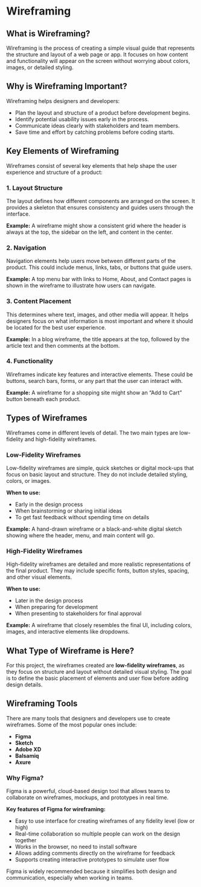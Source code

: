 # Wireframing

## What is Wireframing?

Wireframing is the process of creating a simple visual guide that represents the structure and layout of a web page or app. It focuses on how content and functionality will appear on the screen without worrying about colors, images, or detailed styling.

## Why is Wireframing Important?

Wireframing helps designers and developers:
- Plan the layout and structure of a product before development begins.
- Identify potential usability issues early in the process.
- Communicate ideas clearly with stakeholders and team members.
- Save time and effort by catching problems before coding starts.


## Key Elements of Wireframing

Wireframes consist of several key elements that help shape the user experience and structure of a product:

### 1. Layout Structure
The layout defines how different components are arranged on the screen. It provides a skeleton that ensures consistency and guides users through the interface.

**Example:** A wireframe might show a consistent grid where the header is always at the top, the sidebar on the left, and content in the center.

### 2. Navigation
Navigation elements help users move between different parts of the product. This could include menus, links, tabs, or buttons that guide users.

**Example:** A top menu bar with links to Home, About, and Contact pages is shown in the wireframe to illustrate how users can navigate.

### 3. Content Placement
This determines where text, images, and other media will appear. It helps designers focus on what information is most important and where it should be located for the best user experience.

**Example:** In a blog wireframe, the title appears at the top, followed by the article text and then comments at the bottom.

### 4. Functionality
Wireframes indicate key features and interactive elements. These could be buttons, search bars, forms, or any part that the user can interact with.

**Example:** A wireframe for a shopping site might show an “Add to Cart” button beneath each product. 

## Types of Wireframes

Wireframes come in different levels of detail. The two main types are low-fidelity and high-fidelity wireframes.

### Low-Fidelity Wireframes

Low-fidelity wireframes are simple, quick sketches or digital mock-ups that focus on basic layout and structure. They do not include detailed styling, colors, or images.

**When to use:**  
- Early in the design process  
- When brainstorming or sharing initial ideas  
- To get fast feedback without spending time on details  

**Example:** A hand-drawn wireframe or a black-and-white digital sketch showing where the header, menu, and main content will go.

### High-Fidelity Wireframes

High-fidelity wireframes are detailed and more realistic representations of the final product. They may include specific fonts, button styles, spacing, and other visual elements.

**When to use:**  
- Later in the design process  
- When preparing for development  
- When presenting to stakeholders for final approval  

**Example:** A wireframe that closely resembles the final UI, including colors, images, and interactive elements like dropdowns.

## What Type of Wireframe is Here?

For this project, the wireframes created are **low-fidelity wireframes**, as they focus on structure and layout without detailed visual styling. The goal is to define the basic placement of elements and user flow before adding design details.

## Wireframing Tools

There are many tools that designers and developers use to create wireframes. Some of the most popular ones include:

- **Figma**
- **Sketch**
- **Adobe XD**
- **Balsamiq**
- **Axure**

### Why Figma?

Figma is a powerful, cloud-based design tool that allows teams to collaborate on wireframes, mockups, and prototypes in real time. 

**Key features of Figma for wireframing:**
- Easy to use interface for creating wireframes of any fidelity level (low or high)
- Real-time collaboration so multiple people can work on the design together
- Works in the browser, no need to install software
- Allows adding comments directly on the wireframe for feedback
- Supports creating interactive prototypes to simulate user flow

Figma is widely recommended because it simplifies both design and communication, especially when working in teams.
